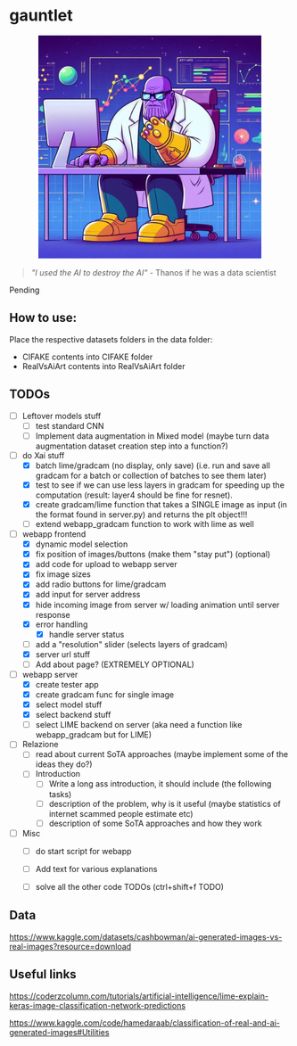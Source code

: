 # gauntlet

<p align="center">
  <img src="res//image.png" alt="Data Thanos" width="400px"/>
</p>

> _"I used the AI to destroy the AI"_
\- Thanos if he was a data scientist

Pending

## How to use:
Place the respective datasets folders in the data folder:
- CIFAKE contents into CIFAKE folder
- RealVsAiArt contents into RealVsAiArt folder

## TODOs
- [ ] Leftover models stuff
    - [ ] test standard CNN
    - [ ] Implement data augmentation in Mixed model (maybe turn data augmentation dataset creation step into a function?)

- [ ] do Xai stuff
    - [x] batch lime/gradcam (no display, only save) (i.e. run and save all gradcam for a batch or collection of batches to see them later)
    - [x] test to see if we can use less layers in gradcam for speeding up the computation (result: layer4 should be fine for resnet).
    - [x] create gradcam/lime function that takes a SINGLE image as input (in the format found in server.py) and returns the plt object!!!
    - [ ] extend webapp_gradcam function to work with lime as well

- [ ] webapp frontend
    - [x] dynamic model selection
    - [x] fix position of images/buttons (make them "stay put") (optional)
    - [x] add code for upload to webapp server
    - [x] fix image sizes
    - [x] add radio buttons for lime/gradcam
    - [x] add input for server address
    - [x] hide incoming image from server w/ loading animation until server response
    - [x] error handling
        - [x] handle server status
    - [ ] add a "resolution" slider (selects layers of gradcam)
    - [x] server url stuff
    - [ ] Add about page? (EXTREMELY OPTIONAL)

- [ ] webapp server
    - [x] create tester app
    - [x] create gradcam func for single image
    - [x] select model stuff
    - [x] select backend stuff
    - [ ] select LIME backend on server (aka need a function like webapp_gradcam but for LIME)

- [ ] Relazione
    - [ ] read about current SoTA approaches (maybe implement some of the ideas they do?)
    - [ ] Introduction
        - [ ] Write a long ass introduction, it should include (the following tasks)
        - [ ] description of the problem, why is it useful (maybe statistics of internet scammed people estimate etc)
        - [ ] description of some SoTA approaches and how they work

- [ ] Misc
    - [ ] do start script for webapp
    - [ ] Add text for various explanations
    - [ ] solve all the other code TODOs (ctrl+shift+f TODO)


## Data
https://www.kaggle.com/datasets/cashbowman/ai-generated-images-vs-real-images?resource=download

## Useful links
https://coderzcolumn.com/tutorials/artificial-intelligence/lime-explain-keras-image-classification-network-predictions

https://www.kaggle.com/code/hamedaraab/classification-of-real-and-ai-generated-images#Utilities